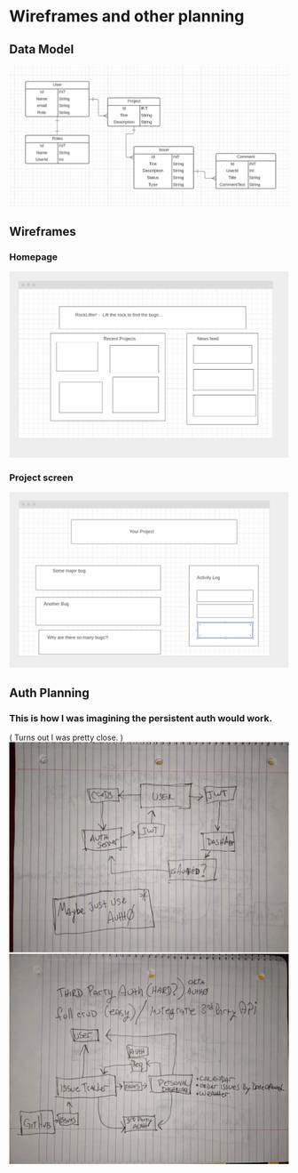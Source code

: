 # Wireframes and other planning

## Data Model
![](./planning/img/ERD.png)

## Wireframes
### Homepage
![](./planning/img/homepage.png)

### Project screen
![](./planning/img/projectscreen.png)

## Auth Planning
### This is how I was imagining the persistent auth would work.
( Turns out I was pretty close. )
![](./planning/img/PXL_20220301_233229905.jpg)
![](./planning/img/PXL_20220301_233247108.jpg)
